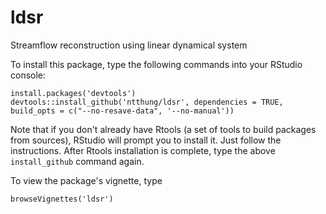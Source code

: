 # ldsr
Streamflow reconstruction using linear dynamical system

To install this package, type the following commands into your RStudio console:

```
install.packages('devtools')
devtools::install_github('ntthung/ldsr', dependencies = TRUE, build_opts = c("--no-resave-data", '--no-manual'))
```

Note that if you don't already have Rtools (a set of tools to build packages from sources), RStudio will prompt you to install it. Just follow the instructions. After Rtools installation is complete, type the above `install_github` command again.

To view the package's vignette, type

`browseVignettes('ldsr')`

